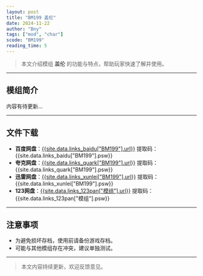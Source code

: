 ```yaml
---
layout: post
title: "BM199 盖伦"
date: 2024-11-22
author: "Bny"
tags: ["mod", "char"]
scode: "BM199"
reading_time: 5
---
```


> 本文介绍模组 **盖伦** 的功能与特点，帮助玩家快速了解并使用。

---

## 模组简介

内容有待更新...

---

## 文件下载
- **百度网盘**：[{{site.data.links_baidu["BM199"].url}}]({{site.data.links_baidu["BM199"].url}}) 提取码：{{site.data.links_baidu["BM199"].psw}}
- **夸克网盘**：[{{site.data.links_quark["BM199"].url}}]({{site.data.links_quark["BM199"].url}}) 提取码：{{site.data.links_quark["BM199"].psw}}
- **迅雷网盘**：[{{site.data.links_xunlei["BM199"].url}}]({{site.data.links_xunlei["BM199"].url}}) 提取码：{{site.data.links_xunlei["BM199"].psw}}
- **123网盘**：[{{site.data.links_123pan["模组"].url}}]({{site.data.links_123pan["模组"].url}}) 提取码：{{site.data.links_123pan["模组"].psw}}

---

## 注意事项
- 为避免损坏存档，使用前请备份游戏存档。
- 可能与其他模组存在冲突，建议单独测试。

---

> 本文内容持续更新，欢迎反馈意见。
